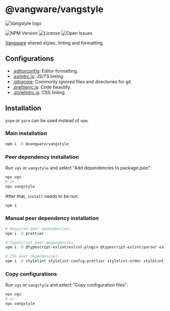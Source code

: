# @vangware/vangstyle

![Vangstyle logo](https://i.imgur.com/Y0FMZDv.png)

![NPM Version](https://img.shields.io/npm/v/@vangware/vangstyle.svg?style=flat-square)
![License](https://img.shields.io/npm/l/@vangware/vangstyle?style=flat-square)
![Open Issues](https://img.shields.io/github/issues/vangware/vangstyle?style=flat-square)

[Vangware](https://vangware.com) shared styles, linting and formatting.

## Configurations

- [.editorconfig](https://editorconfig.org/): Editor formatting.
- [.eslintrc.js](https://eslint.org/): JS/TS linting.
- [.gitignore](https://gitignore.io/): Commonly ignored files and directories for git.
- [.prettierrc.js](https://prettier.io/): Code beautify.
- [.stylelintrc.js](https://stylelint.io/): CSS linting.

## Installation

`pnpm` or `yarn` can be used instead of `npm`.

### Main installation

```bash
npm i -D @vangware/vangstyle
```

### Peer dependency installation

Run `vgs` or `vangstyle` and select "Add dependencies to package.json":

```bash
npx vgs
# or
npx vangstyle
```

After that, `install` needs to be run:

```bash
npm i
```

### Manual peer dependency installation

```bash
# Required peer dependencies:
npm i -D prettier

# TypeScript peer dependencies:
npm i -D @typescript-eslint/eslint-plugin @typescript-eslint/parser eslint eslint-config-prettier eslint-import-resolver-node eslint-plugin-ban eslint-plugin-functional eslint-plugin-import eslint-plugin-no-null eslint-plugin-prefer-arrow eslint-plugin-prettier

# CSS peer dependencies:
npm i -D stylelint stylelint-config-prettier stylelint-order stylelint-prettier
```

### Copy configurations

Run `vgs` or `vangstyle` and select "Copy configuration files":

```bash
npx vgs
# or
npx vangstyle
```
